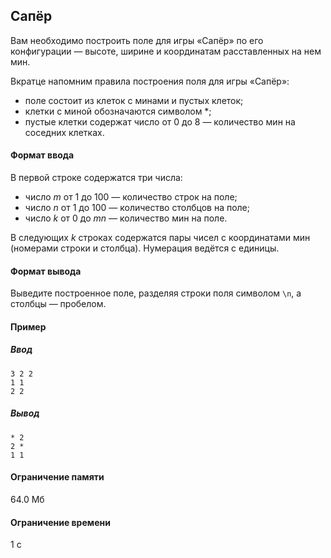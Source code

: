 ## Сапёр ##

Вам необходимо построить поле для игры «Сапёр» по его конфигурации — высоте, ширине и координатам расставленных на нем мин.

Вкратце напомним правила построения поля для игры «Сапёр»:

- поле состоит из клеток с минами и пустых клеток;
- клетки с миной обозначаются символом \*;
- пустые клетки содержат число от $0$ до $8$ — количество мин на соседних клетках.

#### Формат ввода ####
В первой строке содержатся три числа:

- число $m$ от $1$ до $100$ — количество строк на поле;
- число $n$ от $1$ до $100$ — количество столбцов на поле;
- число $k$ от $0$ до $mn$ — количество мин на поле.

В следующих $k$ строках содержатся пары чисел с координатами мин (номерами строки и столбца). Нумерация ведётся с единицы.
#### Формат вывода ####
Выведите построенное поле, разделяя строки поля символом `\n`, а столбцы — пробелом.
#### Пример ####
##### Ввод #####

    3 2 2
    1 1
    2 2

##### Вывод #####

    * 2
    2 *
    1 1

#### Ограничение памяти ####
64.0 Мб
#### Ограничение времени ####
1 с
